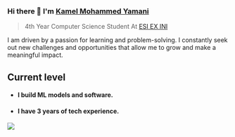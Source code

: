 ### Hi there 👋 I'm [Kamel Mohammed Yamani](https://www.linkedin.com/in/kamel-yamani/)
> 4th Year Computer Science Student At [ESI EX INI](https://www.esi.dz/) 

 I am driven by a passion for learning and problem-solving. I constantly seek out new challenges and opportunities that allow me to grow and make a meaningful impact.
 
## Current level

- <h4> I build ML models and software.</h4>
- <h4> I have 3 years of tech experience.</h4>


 
<img align='left' src = "https://github-readme-stats.vercel.app/api/top-langs/?username=kamel-yamani&layout=compact">



